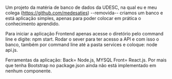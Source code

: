 
Um projeto da matéria de banco de dados da UDESC, na qual eu e meu colega (https://github.com/medesaties) --removida-- criamos um banco e está aplicação simples, apenas para poder colocar em prática o conhecimento aprendido.

Para iniciar a aplicação Frontend apenas acesse o diretório pelo command line e digite: npm start. Rodar o sever para ter acesso a API e com isso o banco, também por command line até a pasta services e coloque: node api.js.

Ferramentas da aplicação: Back= Node.js, MYSQL Front= React.js. Por mais que tenha Bootstrap no package.json ainda não está implementado em nenhum componente.
